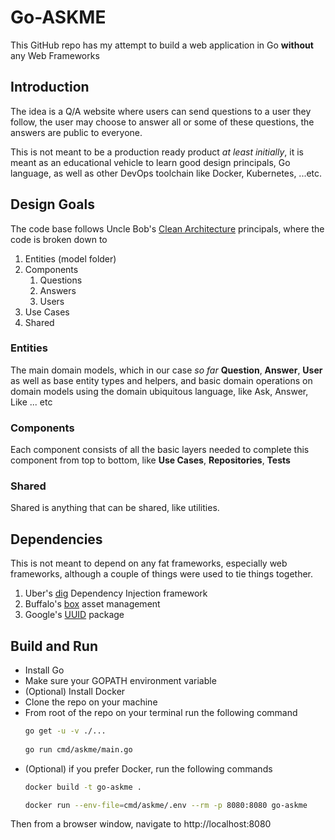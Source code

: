 # Go-ASKME

This GitHub repo has my attempt to build a web application in Go **without** any Web Frameworks

## Introduction
The idea is a Q/A website where users can send questions to a user they follow, the user may choose to answer all or some of these questions, the answers are public to everyone.

This is not meant to be a production ready product _at least initially_, it is meant as an educational vehicle to learn good design principals, Go language, as well as other DevOps toolchain like Docker, Kubernetes, ...etc.

## Design Goals

The code base follows Uncle Bob's [Clean Architecture](https://8thlight.com/blog/uncle-bob/2012/08/13/the-clean-architecture.html) principals, where the code is broken down to

1. Entities (model folder)
2. Components
    1. Questions
    2. Answers
    3. Users
3. Use Cases
4. Shared

### Entities
The main domain models, which in our case _so far_ **Question**, **Answer**, **User** as well as base entity types and helpers, and basic domain operations on domain models using the domain ubiquitous language, like Ask, Answer, Like ... etc

### Components
Each component consists of all the basic layers needed to complete this component from top to bottom, like **Use Cases**, **Repositories**, **Tests**

### Shared
Shared is anything that can be shared, like utilities.

## Dependencies

This is not meant to depend on any fat frameworks, especially web frameworks, although a couple of things were used to tie things together.

1. Uber's [dig](https://go.uber.org/dig) Dependency Injection framework
2. Buffalo's [box](https://github.com/gobuffalo/packr) asset management
3. Google's [UUID](https://github.com/google/uuid) package

## Build and Run

* Install Go
* Make sure your GOPATH environment variable
* (Optional) Install Docker
* Clone the repo on your machine
* From root of the repo on your terminal run the
  following command
  ```bash
  go get -u -v ./...
 
  go run cmd/askme/main.go
  ```
* (Optional) if you prefer Docker, run the following commands
  ```bash
  docker build -t go-askme .

  docker run --env-file=cmd/askme/.env --rm -p 8080:8080 go-askme
  ```
Then from a browser window, navigate to http://localhost:8080
